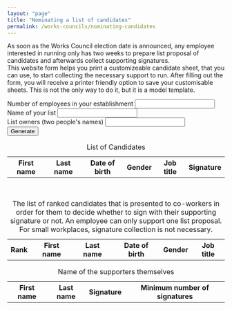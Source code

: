 ```yaml
---
layout: "page"
title: "Nominating a list of candidates"
permalink: /works-councils/nominating-candidates
---
```

As soon as the Works Council election date is announced, any employee interested in running only has two weeks to prepare list proposal of candidates and afterwards collect supporting signatures.
<br>This website form helps you print a customizeable candidate sheet, that you can use, to start collecting the necessary support to run. After filling out the form, you will receive a printer friendly option to save your customisable sheets. This is not the only way to do it, but it is a model template.

<div class="social-links">
  <label>Number of employees in your establishment
    <input id="employee_count" type="number" min="1" required/>
  </label><br/>
  <label>Name of your list
    <input id="list_name" />
  </label><br>
  <label>List owners (two people's names)
    <input id="list_owners" />
  </label><br>
  <button onclick="handleTemplateGeneratorFormSubmit()" >Generate</button>
</div>  

<div id="works_council_size"></div>

<table id=candidate_table>
<caption>List of Candidates</caption>
  <tr>
    <th scope="col">First name</th>
    <th scope="col">Last name</th>
    <th scope="col">Date of birth</th>
    <th scope="col">Gender</th>
    <th scope="col">Job title</th>
    <th scope="col">Signature</th>
  </tr>
  <tbody id="candidates_id"></tbody>
</table>
<br>
<table id="supporter_signature_candidate_overview_table">
  <caption>The list of ranked candidates that is presented to co-workers in order for them to decide whether to sign with their supporting signature or not. An employee can only support one list proposal. For small workplaces, signature collection is not necessary.</caption>
  <tr>
    <th scope="col">Rank</th>
    <th scope="col">First name</th>
    <th scope="col">Last name</th>
    <th scope="col">Date of birth</th>
    <th scope="col">Gender</th>
    <th scope="col">Job title</th>
  </tr>
  <tbody id="signatures_candidate_id"></tbody>
</table>
<table id="supporter_signature_table">
  <caption>Name of the supporters themselves</caption>
  <tr>
    <th scope="col">First name</th>
    <th scope="col">Last name</th>
    <th scope="col">Signature</th>
    <th scope="col">Minimum number of signatures</th>
  </tr>
  <tbody id="signatures_id"></tbody>
</table>

